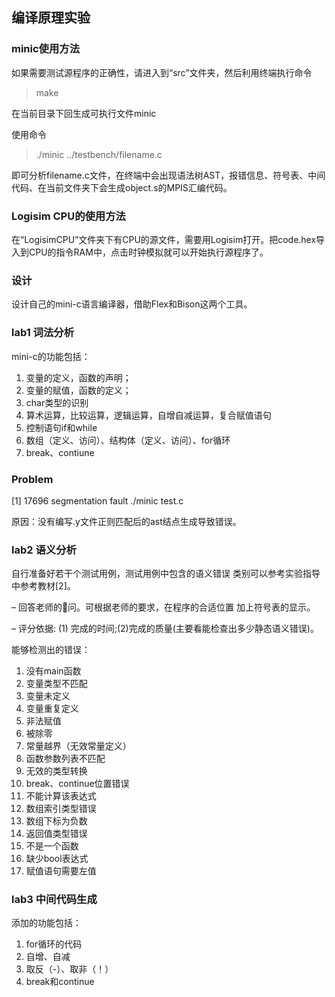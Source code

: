 ## 编译原理实验

### minic使用方法

如果需要测试源程序的正确性，请进入到“src”文件夹，然后利用终端执行命令

> make

在当前目录下回生成可执行文件minic

使用命令

> ./minic ../testbench/filename.c

即可分析filename.c文件，在终端中会出现语法树AST，报错信息、符号表、中间代码、在当前文件夹下会生成object.s的MPIS汇编代码。

### Logisim CPU的使用方法

在“LogisimCPU”文件夹下有CPU的源文件，需要用Logisim打开。把code.hex导入到CPU的指令RAM中，点击时钟模拟就可以开始执行源程序了。

### 设计

设计自己的mini-c语言编译器，借助Flex和Bison这两个工具。

### lab1 词法分析
mini-c的功能包括：

1. 变量的定义，函数的声明；
2. 变量的赋值，函数的定义；
3. char类型的识别
4. 算术运算，比较运算，逻辑运算，自增自减运算，复合赋值语句
5. 控制语句if和while
6. 数组（定义、访问）、结构体（定义、访问）、for循环
7. break、contiune

### Problem

[1]    17696 segmentation fault  ./minic test.c

原因：没有编写.y文件正则匹配后的ast结点生成导致错误。

### lab2 语义分析

自行准备好若干个测试用例，测试用例中包含的语义错误 类别可以参考实验指导中参考教材[2]。

– 回答老师的􏰀问。可根据老师的要求，在程序的合适位置 加上符号表的显示。

– 评分依据: (1) 完成的时间;(2)完成的质量(主要看能检查出多少静态语义错误)。

能够检测出的错误：

1.  没有main函数
2. 变量类型不匹配 
3. 变量未定义 
4. 变量重复定义 
5. 非法赋值
6. 被除零
7. 常量越界（无效常量定义）
8. 函数参数列表不匹配
9. 无效的类型转换
10. break、continue位置错误
11. 不能计算该表达式
12. 数组索引类型错误
13. 数组下标为负数
14. 返回值类型错误
15. 不是一个函数
16. 缺少bool表达式
17. 赋值语句需要左值


### lab3 中间代码生成

添加的功能包括：
1. for循环的代码
2. 自增、自减
3. 取反（-）、取非（！）
4. break和continue


